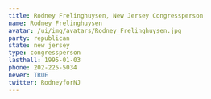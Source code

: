 ```yaml
---
title: Rodney Frelinghuysen, New Jersey Congressperson
name: Rodney Frelinghuysen
avatar: /ui/img/avatars/Rodney_Frelinghuysen.jpg
party: republican
state: new jersey
type: congressperson
lasthall: 1995-01-03
phone: 202-225-5034
never: TRUE
twitter: RodneyforNJ
---
```


